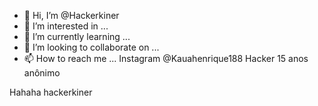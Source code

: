 - 👋 Hi, I’m @Hackerkiner
- 👀 I’m interested in ...
- 🌱 I’m currently learning ...
- 💞️ I’m looking to collaborate on ...
- 📫 How to reach me ... Instagram @Kauahenrique188 
Hacker 15 anos anônimo 
<!---
Hackerkiner/Hackerkiner is a ✨ special ✨ repository because its `README.md` (this file) appears on your GitHub profile.
You can click the Preview link to take a look at your changes.
--->
Hahaha hackerkiner

